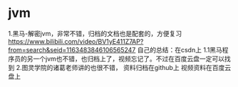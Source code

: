 # jvm
1.黑马-解密jvm，非常不错，归档的文档也是配套的，方便复习
https://www.bilibili.com/video/BV1yE411Z7AP?from=search&seid=1163483846106565247
自己的总结：在csdn上
1.1黑马程序员的另一个jvm也不错，也归档上了，视频忘记了。不过在百度云盘一定可以找到
2.图灵学院的诸葛老师讲的也很不错，
资料归档在github上
视频资料在百度云盘上
